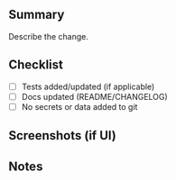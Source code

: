 ## Summary
Describe the change.

## Checklist
- [ ] Tests added/updated (if applicable)
- [ ] Docs updated (README/CHANGELOG)
- [ ] No secrets or data added to git

## Screenshots (if UI)

## Notes
